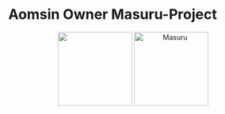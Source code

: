 # Aomsin Owner Masuru-Project

<p align="center">
   <img height="150px" src="https://github-readme-stats.vercel.app/api?username=kumihoaomkung&show_icons=true&count_private=true&theme=tokyonight" />&nbsp;<img height="150px" src="https://github-readme-stats.vercel.app/api/top-langs/?username=kumihoaomkung&layout=compact&count_private=true&theme=tokyonight" alt="Masuru" />
</p>
